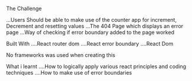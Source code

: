 The Challenge

...Users Should be able to make use of the counter app for increment, Decrement and resetting values
...The 404 Page which displays an error page
...Way of checking if error boundary added to the page worked

Built With
....React router dom
....React error boundary
....React Dom

No frameworks was used when creating this


What i learnt
....How to logically apply various react principles and coding techniques
....How to make use of error boundaries